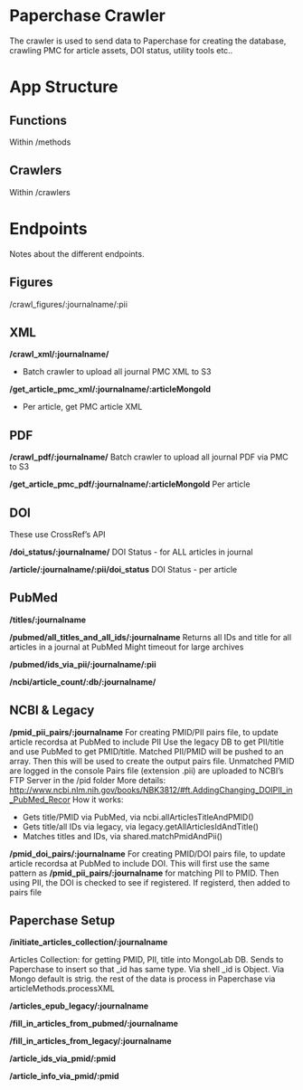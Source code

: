 Paperchase Crawler
========================
The crawler is used to send data to Paperchase for creating the database, crawling PMC for article assets, DOI status, utility tools etc..

App Structure
============
Functions
----
Within /methods

Crawlers
----
Within /crawlers

Endpoints
============
Notes about the different endpoints.

Figures
----
/crawl_figures/:journalname/:pii

XML
----
**/crawl_xml/:journalname/**
 - Batch crawler to upload all journal PMC XML to S3

**/get_article_pmc_xml/:journalname/:articleMongoId**
 - Per article, get PMC article XML

PDF
----
**/crawl_pdf/:journalname/**
Batch crawler to upload all journal PDF via PMC to S3

**/get_article_pmc_pdf/:journalname/:articleMongoId**
Per article

DOI
----
These use CrossRef’s API

**/doi_status/:journalname/**
DOI Status - for ALL articles in journal

**/article/:journalname/:pii/doi_status**
DOI Status - per article

PubMed
----
**/titles/:journalname**

**/pubmed/all_titles_and_all_ids/:journalname**
Returns all IDs and title for all articles in a journal at PubMed
Might timeout for large archives

**/pubmed/ids_via_pii/:journalname/:pii**

**/ncbi/article_count/:db/:journalname/**

NCBI & Legacy
----
**/pmid_pii_pairs/:journalname**
For creating PMID/PII pairs file, to update article recordsa at PubMed to include PII
Use the legacy DB to get PII/title and use PubMed to get PMID/title. Matched PII/PMID will be pushed to an array. Then this will be used to create the output pairs file. Unmatched PMID are logged in the console
Pairs file (extension .pii) are uploaded to NCBI’s FTP Server in the /pid folder
More details: http://www.ncbi.nlm.nih.gov/books/NBK3812/#ft.AddingChanging_DOIPII_in_PubMed_Recor
How it works:
 - Gets title/PMID via PubMed, via ncbi.allArticlesTitleAndPMID()
 - Gets title/all IDs via legacy, via legacy.getAllArticlesIdAndTitle()
 - Matches titles and IDs, via shared.matchPmidAndPii()

**/pmid_doi_pairs/:journalname**
For creating PMID/DOI pairs file, to update article recordsa at PubMed to include DOI. This will first use the same pattern as **/pmid_pii_pairs/:journalname** for matching PII to PMID. Then using PII, the DOI is checked to see if registered. If registerd, then added to pairs file

Paperchase Setup
----
**/initiate_articles_collection/:journalname**

Articles Collection: for getting PMID, PII, title into MongoLab DB. Sends to Paperchase to insert so that _id has same type. Via shell _id is Object. Via Mongo default is strig. the rest of the data is process in Paperchase via articleMethods.processXML

**/articles_epub_legacy/:journalname**

**/fill_in_articles_from_pubmed/:journalname**

**/fill_in_articles_from_legacy/:journalname**

**/article_ids_via_pmid/:pmid**

**/article_info_via_pmid/:pmid**

